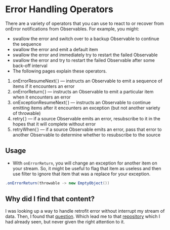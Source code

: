 # Error Handling Operators

There are a variety of operators that you can use to react to or recover from onError notifications from Observables. For example, you might:

- swallow the error and switch over to a backup Observable to continue the sequence
- swallow the error and emit a default item
- swallow the error and immediately try to restart the failed Observable
- swallow the error and try to restart the failed Observable after some back-off interval
- The following pages explain these operators.

1. onErrorResumeNext( ) — instructs an Observable to emit a sequence of items if it encounters an error
2. onErrorReturn( ) — instructs an Observable to emit a particular item when it encounters an error
3. onExceptionResumeNext( ) — instructs an Observable to continue emitting items after it encounters an exception (but not another variety of throwable)
4. retry( ) — if a source Observable emits an error, resubscribe to it in the hopes that it will complete without error
5. retryWhen( ) — if a source Observable emits an error, pass that error to another Observable to determine whether to resubscribe to the source


## Usage 

- With `onErrorReturn`, you will change an exception for another item on your stream. 
So, it might be useful to flag that item as useless and then use filter to ignore that item that was a replace for your
exception.

```java
.onErrorReturn(throwable -> new EmptyObject())
```


## Why did I find that content?

I was looking up a way to handle retrofit error without interrupt my stream of data. Then, I found that [question](https://stackoverflow.com/questions/40188325/rxjava-database-and-remote-server).
Which lead me to that [repository](https://github.com/ReactiveX/RxJava/wiki/Error-Handling-Operators) 
which I had already seen, but never given the right attention to it.
